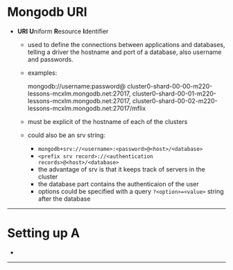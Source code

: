 # Mongodb URI
* **URI** **U**niform **R**esource **I**dentifier
  * used to define the connections between applications and databases, telling a driver the hostname and port of a database, also username and passwords.
  * examples:

      mongodb://username:password@
      cluster0-shard-00-00-m220-lessons-mcxlm.mongodb.net:27017,
      cluster0-shard-00-01-m220-lessons-mcxlm.mongodb.net:27017,
      cluster0-shard-00-02-m220-lessons-mcxlm.mongodb.net:27017/mflix

  * must be explicit of the hostname of each of the clusters
  * could also be an srv string:
    * `mongodb+srv://<username>:<password>@<host>/<database>`
    * `<prefix srv record>://<authentication records>@<host>/<database>`
    * the advantage of srv is that it keeps track of servers in the cluster
    * the database part contains the authenticaion of the user
    * options could be specified with a query `?<option>=<value>` string after the database
****
# Setting up A
* 
****